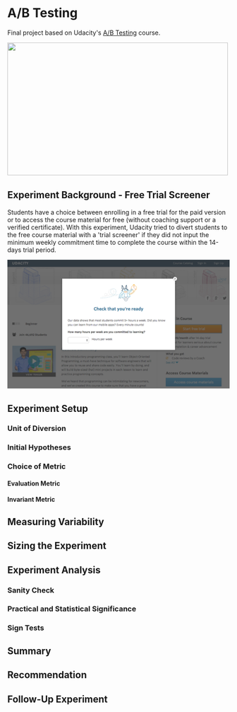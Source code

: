 # A/B Testing
Final project based on Udacity's [A/B Testing](https://www.udacity.com/course/ab-testing--ud257) course.

<img src="https://www.amazeemetrics.com/content/uploads/2016/12/ab-testing-blog.png" width="500" height="300"/>

## Experiment Background - Free Trial Screener

Students have a choice between enrolling in a free trial for the paid version or to access the course material for free (without coaching support or a verified certificate). With this experiment, Udacity tried to divert students to the free course material with a 'trial screener' if they did not input the minimum weekly commitment time to complete the course within the 14-days trial period.

![screener](/Final_Project_Experiment_Screenshot.png)


## Experiment Setup
### Unit of Diversion
### Initial Hypotheses
### Choice of Metric
#### Evaluation Metric
#### Invariant Metric
## Measuring Variability
## Sizing the Experiment
## Experiment Analysis
### Sanity Check
### Practical and Statistical Significance
### Sign Tests
## Summary
## Recommendation
## Follow-Up Experiment
